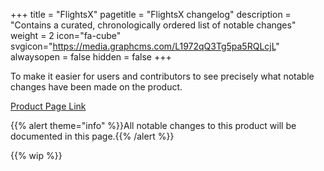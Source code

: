 +++
title = "FlightsX"
pagetitle = "FlightsX changelog"
description = "Contains a curated, chronologically ordered list of notable changes"
weight = 2
icon="fa-cube"
svgicon="https://media.graphcms.com/L1972qQ3Tg5pa5RQLcjL"
alwaysopen = false
hidden = false
+++

To make it easier for users and contributors to see precisely what notable changes have been made on the product.

[Product Page Link](https://www.travelgatex.com/products/flightsx)

{{% alert theme="info" %}}All notable changes to this product will be documented in this page.{{% /alert %}}

{{% wip %}}

